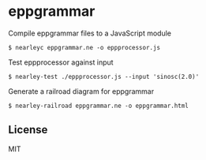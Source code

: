 # eppgrammar


Compile eppgrammar files to a JavaScript module
```
$ nearleyc eppgrammar.ne -o eppprocessor.js
```

Test eppprocessor against input
```
$ nearley-test ./eppprocessor.js --input 'sinosc(2.0)'
```

Generate a railroad diagram for eppgrammar
```
$ nearley-railroad eppgrammar.ne -o eppgrammar.html
```


## License
MIT
